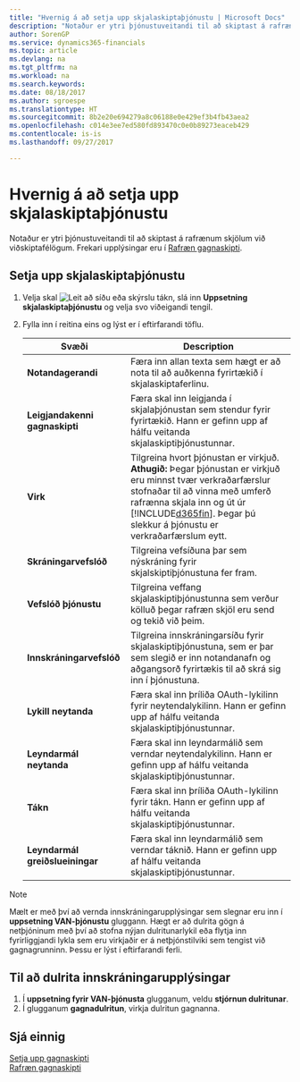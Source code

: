 ```yaml
---
title: "Hvernig á að setja upp skjalaskiptaþjónustu | Microsoft Docs"
description: "Notaður er ytri þjónustuveitandi til að skiptast á rafrænum skjölum við viðskiptafélögum."
author: SorenGP
ms.service: dynamics365-financials
ms.topic: article
ms.devlang: na
ms.tgt_pltfrm: na
ms.workload: na
ms.search.keywords: 
ms.date: 08/18/2017
ms.author: sgroespe
ms.translationtype: HT
ms.sourcegitcommit: 8b2e20e694279a8c06188e0e429ef3b4fb43aea2
ms.openlocfilehash: c014e3ee7ed580fd893470c0e0b89273eaceb429
ms.contentlocale: is-is
ms.lasthandoff: 09/27/2017

---
```

# <a name="how-to-set-up-a-document-exchange-service"></a>Hvernig á að setja upp skjalaskiptaþjónustu
Notaður er ytri þjónustuveitandi til að skiptast á rafrænum skjölum við viðskiptafélögum. Frekari upplýsingar eru í [Rafræn gagnaskipti](across-data-exchange.md).  

## <a name="to-set-up-a-document-exchange-service"></a>Setja upp skjalaskiptaþjónustu  
1. Velja skal ![Leit að síðu eða skýrslu](media/ui-search/search_small.png "Leit að síðu eða skýrslu táknið") tákn, slá inn **Uppsetning skjalaskiptaþjónustu** og velja svo viðeigandi tengil.  
2. Fylla inn í reitina eins og lýst er í eftirfarandi töflu.  

    |Svæði|Description|  
    |---------------------------------|---------------------------------------|  
    |**Notandagerandi**|Færa inn allan texta sem hægt er að nota til að auðkenna fyrirtækið í skjalaskiptaferlinu.|  
    |**Leigjandakenni gagnaskipti**|Færa skal inn leigjanda í skjalaþjónustan sem stendur fyrir fyrirtækið. Hann er gefinn upp af hálfu veitanda skjalaskiptiþjónustunnar.|  
    |**Virk**|Tilgreina hvort þjónustan er virkjuð. **Athugið:** Þegar þjónustan er virkjuð eru minnst tvær verkraðarfærslur stofnaðar til að vinna með umferð rafrænna skjala inn og út úr [!INCLUDE[d365fin](includes/d365fin_md.md)]. Þegar þú slekkur á þjónustu er verkraðarfærslum eytt.|  
    |**Skráningarvefslóð**|Tilgreina vefsíðuna þar sem nýskráning fyrir skjalskiptiþjónustuna fer fram.|  
    |**Vefslóð þjónustu**|Tilgreina veffang skjalaskiptiþjónustunna sem verður kölluð þegar rafræn skjöl eru send og tekið við þeim.|  
    |**Innskráningarvefslóð**|Tilgreina innskráningarsíðu fyrir skjalaskiptiþjónustuna, sem er þar sem slegið er inn notandanafn og aðgangsorð fyrirtækis til að skrá sig inn í þjónustuna.|  
    |**Lykill neytanda**|Færa skal inn þríliða OAuth-lykilinn fyrir neytendalykilinn. Hann er gefinn upp af hálfu veitanda skjalaskiptiþjónustunnar.|  
    |**Leyndarmál neytanda**|Færa skal inn leyndarmálið sem verndar neytendalykilinn. Hann er gefinn upp af hálfu veitanda skjalaskiptiþjónustunnar.|  
    |**Tákn**|Færa skal inn þríliða OAuth-lykilinn fyrir tákn. Hann er gefinn upp af hálfu veitanda skjalaskiptiþjónustunnar.|  
    |**Leyndarmál greiðslueiningar**|Færa skal inn leyndarmálið sem verndar táknið. Hann er gefinn upp af hálfu veitanda skjalaskiptiþjónustunnar.|  

> [!NOTE]  
>  Mælt er með því að vernda innskráningarupplýsingar sem slegnar eru inn í **uppsetning VAN-þjónustu** gluggann. Hægt er að dulrita gögn á  netþjóninum með því að stofna nýjan dulritunarlykil eða flytja inn fyrirliggjandi lykla sem eru virkjaðir er á netþjónstilviki sem tengist við gagnagrunninn. Þessu er lýst í eftirfarandi ferli.  

## <a name="to-encrypt-your-logon-information"></a>Til að dulrita innskráningarupplýsingar  
1. Í **uppsetning fyrir VAN-þjónusta** glugganum, veldu **stjórnun dulritunar**.  
2.  Í glugganum **gagnadulritun**, virkja dulritun gagnanna. <!--For more information, see [Manage Data Encryption](../manage-data-encryption.md).-->  

## <a name="see-also"></a>Sjá einnig  
[Setja upp gagnaskipti](across-set-up-data-exchange.md)  
[Rafræn gagnaskipti](across-data-exchange.md)


